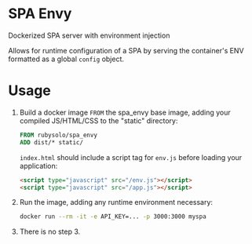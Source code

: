 # SPA Envy
Dockerized SPA server with environment injection

Allows for runtime configuration of a SPA by serving the container's ENV formatted as a global `config` object.

# Usage

1. Build a docker image `FROM` the spa_envy base image, adding your compiled JS/HTML/CSS to the "static" directory:

    ```Dockerfile
    FROM rubysolo/spa_envy
    ADD dist/* static/
    ```
    `index.html` should include a script tag for `env.js` before loading your application:

    ```html
    <script type="javascript" src="/env.js"></script>
    <script type="javascript" src="/app.js"></script>
    ```

1. Run the image, adding any runtime environment necessary:

    ```bash
    docker run --rm -it -e API_KEY=... -p 3000:3000 myspa
    ```

1. There is no step 3.
